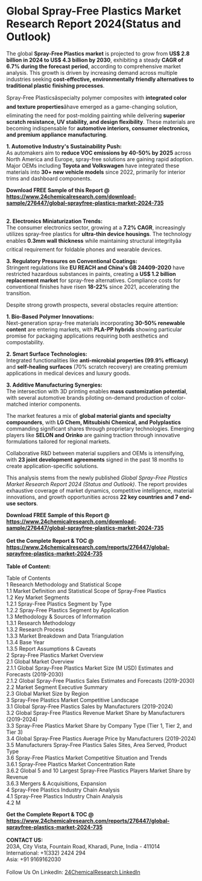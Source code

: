 <h1>Global Spray-Free Plastics Market Research Report 2024(Status and Outlook)</h1><p>The global <strong>Spray-Free Plastics market</strong> is projected to grow from <strong>US$ 2.8 billion in 2024 to US$ 4.3 billion by 2030</strong>, exhibiting a steady <strong>CAGR of 6.7% during the forecast period</strong>, according to comprehensive market analysis. This growth is driven by increasing demand across multiple industries seeking <strong>cost-effective, environmentally friendly alternatives to traditional plastic finishing processes</strong>.</p><p>Spray-Free Plasticsâspecialty polymer composites with <strong>integrated color and texture properties</strong>âhave emerged as a game-changing solution, eliminating the need for post-molding painting while delivering <strong>superior scratch resistance, UV stability, and design flexibility</strong>. These materials are becoming indispensable for <strong>automotive interiors, consumer electronics, and premium appliance manufacturing</strong>.</p><p><strong>1. Automotive Industry's Sustainability Push:</strong><br>
As automakers aim to <strong>reduce VOC emissions by 40-50% by 2025</strong> across North America and Europe, spray-free solutions are gaining rapid adoption. Major OEMs including <strong>Toyota and Volkswagen</strong> have integrated these materials into <strong>30+ new vehicle models</strong> since 2022, primarily for interior trims and dashboard components.</p><div><b>Download FREE Sample of this Report @ 
            <a href="https://www.24chemicalresearch.com/download-sample/276447/global-sprayfree-plastics-market-2024-735">
            https://www.24chemicalresearch.com/download-sample/276447/global-sprayfree-plastics-market-2024-735</a></b></div><br><p><strong>2. Electronics Miniaturization Trends:</strong><br>
The consumer electronics sector, growing at a <strong>7.2% CAGR</strong>, increasingly utilizes spray-free plastics for <strong>ultra-thin device housings</strong>. The technology enables <strong>0.3mm wall thickness</strong> while maintaining structural integrityâa critical requirement for foldable phones and wearable devices.</p><p><strong>3. Regulatory Pressures on Conventional Coatings:</strong><br>
Stringent regulations like <strong>EU REACH and China's GB 24409-2020</strong> have restricted hazardous substances in paints, creating a <strong>US$ 1.2 billion replacement market</strong> for spray-free alternatives. Compliance costs for conventional finishes have risen <strong>18-22%</strong> since 2021, accelerating the transition.</p><p>Despite strong growth prospects, several obstacles require attention:</p><p><strong>1. Bio-Based Polymer Innovations:</strong><br>
Next-generation spray-free materials incorporating <strong>30-50% renewable content</strong> are entering markets, with <strong>PLA-PP hybrids</strong> showing particular promise for packaging applications requiring both aesthetics and compostability.</p><p><strong>2. Smart Surface Technologies:</strong><br>
Integrated functionalities like <strong>anti-microbial properties (99.9% efficacy)</strong> and <strong>self-healing surfaces</strong> (70% scratch recovery) are creating premium applications in medical devices and luxury goods.</p><p><strong>3. Additive Manufacturing Synergies:</strong><br>
The intersection with 3D printing enables <strong>mass customization potential</strong>, with several automotive brands piloting on-demand production of color-matched interior components.</p><p>The market features a mix of <strong>global material giants and specialty compounders</strong>, with <strong>LG Chem, Mitsubishi Chemical, and Polyplastics</strong> commanding significant shares through proprietary technologies. Emerging players like <strong>SELON and Orinko</strong> are gaining traction through innovative formulations tailored for regional markets.</p><p>Collaborative R&amp;D between material suppliers and OEMs is intensifying, with <strong>23 joint development agreements</strong> signed in the past 18 months to create application-specific solutions.</p><p>This analysis stems from the newly published <em>Global Spray-Free Plastics Market Research Report 2024 (Status and Outlook)</em>. The report provides exhaustive coverage of market dynamics, competitive intelligence, material innovations, and growth opportunities across <strong>22 key countries and 7 end-use sectors</strong>.</p><div><b>Download FREE Sample of this Report @ 
            <a href="https://www.24chemicalresearch.com/download-sample/276447/global-sprayfree-plastics-market-2024-735">
            https://www.24chemicalresearch.com/download-sample/276447/global-sprayfree-plastics-market-2024-735</a></b></div><br><div><b>Get the Complete Report & TOC @ 
            <a href="https://www.24chemicalresearch.com/reports/276447/global-sprayfree-plastics-market-2024-735">
            https://www.24chemicalresearch.com/reports/276447/global-sprayfree-plastics-market-2024-735</a></b></div><br>
            <b>Table of Content:</b><p>Table of Contents<br />
1 Research Methodology and Statistical Scope<br />
1.1 Market Definition and Statistical Scope of Spray-Free Plastics<br />
1.2 Key Market Segments<br />
1.2.1 Spray-Free Plastics Segment by Type<br />
1.2.2 Spray-Free Plastics Segment by Application<br />
1.3 Methodology & Sources of Information<br />
1.3.1 Research Methodology<br />
1.3.2 Research Process<br />
1.3.3 Market Breakdown and Data Triangulation<br />
1.3.4 Base Year<br />
1.3.5 Report Assumptions & Caveats<br />
2 Spray-Free Plastics Market Overview<br />
2.1 Global Market Overview<br />
2.1.1 Global Spray-Free Plastics Market Size (M USD) Estimates and Forecasts (2019-2030)<br />
2.1.2 Global Spray-Free Plastics Sales Estimates and Forecasts (2019-2030)<br />
2.2 Market Segment Executive Summary<br />
2.3 Global Market Size by Region<br />
3 Spray-Free Plastics Market Competitive Landscape<br />
3.1 Global Spray-Free Plastics Sales by Manufacturers (2019-2024)<br />
3.2 Global Spray-Free Plastics Revenue Market Share by Manufacturers (2019-2024)<br />
3.3 Spray-Free Plastics Market Share by Company Type (Tier 1, Tier 2, and Tier 3)<br />
3.4 Global Spray-Free Plastics Average Price by Manufacturers (2019-2024)<br />
3.5 Manufacturers Spray-Free Plastics Sales Sites, Area Served, Product Type<br />
3.6 Spray-Free Plastics Market Competitive Situation and Trends<br />
3.6.1 Spray-Free Plastics Market Concentration Rate<br />
3.6.2 Global 5 and 10 Largest Spray-Free Plastics Players Market Share by Revenue<br />
3.6.3 Mergers & Acquisitions, Expansion<br />
4 Spray-Free Plastics Industry Chain Analysis<br />
4.1 Spray-Free Plastics Industry Chain Analysis<br />
4.2 M</p><div><b>Get the Complete Report & TOC @ 
            <a href="https://www.24chemicalresearch.com/reports/276447/global-sprayfree-plastics-market-2024-735">
            https://www.24chemicalresearch.com/reports/276447/global-sprayfree-plastics-market-2024-735</a></b></div><br><b>CONTACT US:</b><br>
            203A, City Vista, Fountain Road, Kharadi, Pune, India - 411014<br>
            International: +1(332) 2424 294<br>
            Asia: +91 9169162030 <br><br>
            Follow Us On LinkedIn: <a href="https://www.linkedin.com/company/24chemicalresearch/">24ChemicalResearch LinkedIn</a>